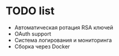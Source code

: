 # TODO list
- Автоматическая ротация RSA ключей
- OAuth support
- Система логирования и мониторинга
- Сборка через Docker 